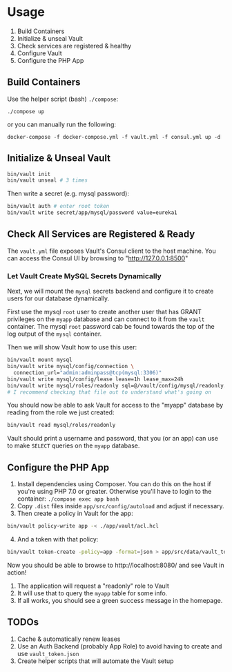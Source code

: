 # Usage

1. Build Containers
2. Initialize & unseal Vault
3. Check services are registered & healthy
4. Configure Vault
5. Configure the PHP App

## Build Containers

Use the helper script (bash) `./compose`:

`./compose up`

or you can manually run the following:

`docker-compose -f docker-compose.yml -f vault.yml -f consul.yml up -d`

## Initialize & Unseal Vault

```bash
bin/vault init
bin/vault unseal # 3 times
```

Then write a secret (e.g. mysql password):

```bash
bin/vault auth # enter root token
bin/vault write secret/app/mysql/password value=eureka1
```

## Check All Services are Registered & Ready
The `vault.yml` file exposes Vault's Consul client to the host machine. You can
access the Consul UI by browsing to "http://127.0.0.1:8500"

### Let Vault Create MySQL Secrets Dynamically
Next, we will mount the `mysql` secrets backend and configure it to create
users for our database dynamically.

First use the mysql `root` user to create another user that has GRANT
privileges on the `myapp` database and can connect to it from the `vault`
container. The mysql `root` password cab be found towards the top of the log
output of the `mysql` container.

Then we will show Vault how to use this user:
```bash
bin/vault mount mysql
bin/vault write mysql/config/connection \
  connection_url="admin:adminpass@tcp(mysql:3306)"
bin/vault write mysql/config/lease lease=1h lease_max=24h
bin/vault write mysql/roles/readonly sql=@/vault/config/mysql/readonly.sql
# I recommend checking that file out to understand what's going on
```

You should now be able to ask Vault for access to the "myapp" database by
reading from the role we just created:

```bash
bin/vault read mysql/roles/readonly
```

Vault should print a username and password, that you (or an app) can use to
make `SELECT` queries on the `myapp` database.


## Configure the PHP App

1. Install dependencies using Composer. You can do this on the host if you're
using PHP 7.0 or greater. Otherwise you'll have to login to the container:
`./compose exec app bash`
2. Copy `.dist` files inside `app/src/config/autoload` and adjust if necessary.
3. Then create a policy in Vault for the app:
```bash
bin/vault policy-write app -< ./app/vault/acl.hcl
```

4. And a token with that policy:
```bash
bin/vault token-create -policy=app -format=json > app/src/data/vault_token.json
```

Now you should be able to browse to http://localhost:8080/ and see Vault in
action!

1. The application will request a "readonly" role to Vault
2. It will use that to query the `myapp` table for some info.
3. If all works, you should see a green success message in the homepage.

## TODOs
1. Cache & automatically renew leases
2. Use an Auth Backend (probably App Role) to avoid having to create and use `vault_token.json`
3. Create helper scripts that will automate the Vault setup
